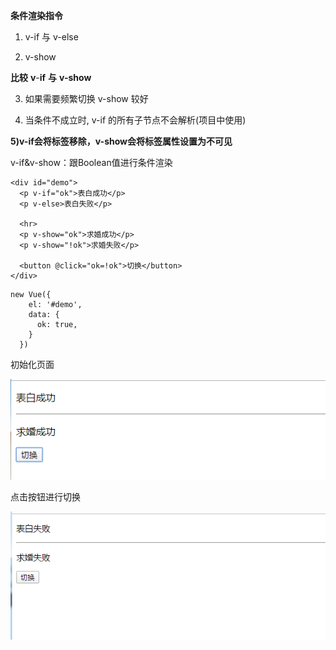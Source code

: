 **条件渲染指令**

1) v-if 与 v-else 

2) v-show



**比较** **v**-**if** **与** **v-show**

3) 如果需要频繁切换 v\-show 较好 

4) 当条件不成立时, v-if 的所有子节点不会解析(项目中使用)

**5)v-if会将标签移除，v-show会将标签属性设置为不可见**



v-if&v-show：跟Boolean值进行条件渲染

```
<div id="demo">
  <p v-if="ok">表白成功</p>
  <p v-else>表白失败</p>

  <hr>
  <p v-show="ok">求婚成功</p>
  <p v-show="!ok">求婚失败</p>

  <button @click="ok=!ok">切换</button>
</div>
```

```
new Vue({
    el: '#demo',
    data: {
      ok: true,
    }
  })
```

初始化页面

![](picc/iv_f_show.jpg)

点击按钮进行切换

![](picc/iv_f_show取反.jpg)
